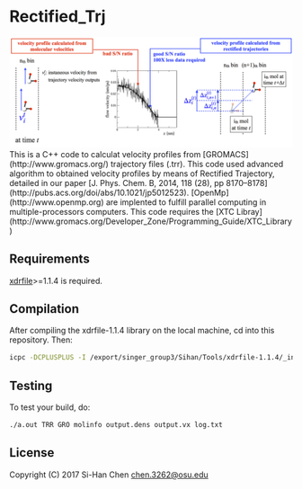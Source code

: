 # Rectified_Trj

<img src ="https://github.com/chen3262/Rectified_Trj/blob/master/pic.png" width="750">
This is a C++ code to calculat velocity profiles from [GROMACS](http://www.gromacs.org/) trajectory files (.trr). This code used advanced algorithm to obtained velocity profiles by means of Rectified Trajectory, detailed in our paper [J. Phys. Chem. B, 2014, 118 (28), pp 8170–8178](http://pubs.acs.org/doi/abs/10.1021/jp5012523). [OpenMp](http://www.openmp.org) are implented to fulfill parallel computing in multiple-processors computers. This code requires the [XTC Libray](http://www.gromacs.org/Developer_Zone/Programming_Guide/XTC_Library)

## Requirements
[xdrfile](http://www.gromacs.org/Developer_Zone/Programming_Guide/XTC_Library)>=1.1.4 is required.

## Compilation

After compiling the xdrfile-1.1.4 library on the local machine, cd into this repository. Then:

```bash
icpc -DCPLUSPLUS -I /export/singer_group3/Sihan/Tools/xdrfile-1.1.4/_install/include/xdrfile -L /export/singer_group3/Sihan/Tools/xdrfile-1.1.4/_install/lib test.cpp -lxdrfile
```

## Testing

To test your build, do:

```bash
./a.out TRR GRO molinfo output.dens output.vx log.txt
```

## License

Copyright (C) 2017 Si-Han Chen chen.3262@osu.edu
